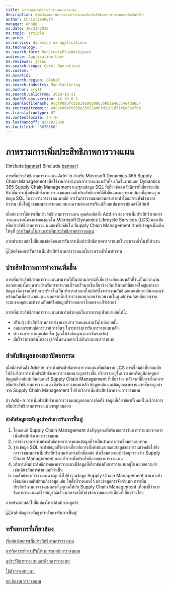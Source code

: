 ```yaml
---
title: ภาพรวมการเพิ่มประสิทธิภาพการวางแผน
description: หัวข้อนี้แสดงภาพรวมของการวางแผนเพิ่มประสิทธิภาพการทำงานของฟังก์ชันทั่วไป
author: ChristianRytt
manager: AnnBe
ms.date: 10/31/2019
ms.topic: article
ms.prod: ''
ms.service: dynamics-ax-applications
ms.technology: ''
ms.search.form: ReqCreatePlanWorkspace
audience: Application User
ms.reviewer: josaw
ms.search.scope: Core, Operations
ms.custom: ''
ms.assetid: ''
ms.search.region: Global
ms.search.industry: Manufacturing
ms.author: crytt
ms.search.validFrom: 2019-10-31
ms.dyn365.ops.version: AX 10.0.5
ms.openlocfilehash: 9ccf00b6fcd1e3a6002086360b1a4c5c464ba054
ms.sourcegitcommit: a688c864fc609e35072ad8fd2c01d71f6a5ee7b9
ms.translationtype: HT
ms.contentlocale: th-TH
ms.lasthandoff: 02/20/2020
ms.locfileid: "3076166"
---
```

# <a name="planning-optimization-overview"></a>ภาพรวมการเพิ่มประสิทธิภาพการวางแผน

[!include [banner](../../includes/banner.md)]
[!include [banner](../../includes/preview-banner.md)]

การเพิ่มประสิทธิภาพการวางแผน Add-in สำหรับ Microsoft Dynamics 365 Supply Chain Management เปิดใช้งานการคำนวณการวางแผนหลักที่จะเกิดขึ้นภายนอก Dynamics 365 Supply Chain Management และฐานข้อมูล SQL ที่เกี่ยวข้อง สวัสดิการที่เกี่ยวข้องกับฟังก์ชันการเพิ่มประสิทธิภาพการวางแผนรวมถึงประสิทธิภาพที่ดียิ่งขึ้นและผลกระทบน้อยที่สุดบนฐานข้อมูล SQL ในระหว่างการวางแผนหลัก การรันการวางแผนด่วนสามารถทำได้แม้กระทั่งช่วงเวลาทำงาน เพื่อให้ผู้วางแผนสามารถตอบสนองความต้องการหรือเปลี่ยนแปลงพารามิเตอร์ได้ทันที

เมื่อต้องการใช้การเพิ่มประสิทธิภาพการวางแผน คุณต้องติดตั้ง Add-in ของการเพิ่มประสิทธิภาพการวางแผนจากโครงการของคุณใน Microsoft Dynamics Lifecycle Services (LCS) และเปิดเพิ่มประสิทธิภาพการวางแผนของฟังก์ชันใน Supply Chain Management สำหรับข้อมูลเพิ่มเติมให้ดูที่ [การเริ่มต้นใช้งานการเพิ่มประสิทธิภาพการวางแผน](get-started.md)

ภาพประกอบต่อไปนี้แสดงข้อดีของการรันการเพิ่มประสิทธิภาพการวางแผนในระหว่างชั่วโมงที่ทำงาน

![ข้อดีของการรันการเพิ่มประสิทธิภาพการวางแผนในระหว่างชั่วโมงทำงาน](media/PlanningOptimization1.png)

## <a name="improved-performance"></a>ประสิทธิภาพการทำงานเพิ่มขึ้น

การเพิ่มประสิทธิภาพการวางแผนสามารถใช้ในสถานการณ์ที่เกี่ยวข้องกับแผนหลักที่รันเป็นเวลานาน ออกแบบมาโดยเฉพาะสำหรับการคำนวณที่รวดเร็วมากซึ่งเกี่ยวข้องกับปริมาณที่มีขนาดใหญ่มากของข้อมูล เนื่องจากได้รับการสร้างขึ้นเป็นบริการเช่าแบบไฮเปอร์ซึ่งจะทำงานกับอินสแตนซ์หลายอินสแตนซ์พร้อมกันเพื่อคำนวณแผน นอกจากนี้บริการวางแผนจะลบจำนวนงานในศูนย์การผลิตหลักออกจากระบบของคุณและทำงานกับสตรีมข้อมูลที่ช่วยลดการโหลดของเซิร์ฟเวอร์

การเพิ่มประสิทธิภาพการวางแผนสามารถช่วยคุณในการบรรลุเป้าหมายต่อไปนี้:

- ปรับปรุงประสิทธิภาพการทำงานของการวางแผนผ่านรันไทม์แบบสั้น
- ลดผลกระทบต่อกระบวนการอื่นๆ ในระหว่างการรันการวางแผนหลัก
- ทำงานการวางแผนบ่อยขึ้น (คุณไม่จำกัดเฉพาะการรันรายวัน)
- มั่นใจว่าการเติบโตของธุรกิจในอนาคตจะไม่เกินระบบการวางแผน

## <a name="architecture-and-data-flow"></a>ลำดับข้อมูลของสถาปัตยกรรม

เมื่อมีการติดตั้ง Add-in การเพิ่มประสิทธิภาพการวางแผนเพิ่มเติมจาก LCS การเชื่อมต่อที่ปลอดภัยไปยังบริการการเพิ่มประสิทธิภาพการวางแผนจะถูกสร้างขึ้น บริการจะอยู่ในประเทศหรือภูมิภาคศูนย์ข้อมูลเดียวกันกับอินสแตนซ์ Supply Chain Management ที่เกี่ยวข้อง หลังจากที่มีการตั้งค่าการเพิ่มประสิทธิภาพการวางแผน เมื่อรันการวางแผนหลัก ข้อมูลหลัก และข้อมูลของทรานแซคชันจะถูกส่งจาก Supply Chain Management ไปยังบริการเพิ่มประสิทธิภาพของการวางแผน

ถ้า Add-in การเพิ่มประสิทธิภาพการวางแผนถูกถอนการติดตั้ง ข้อมูลที่เกี่ยวข้องทั้งหมดในบริการการเพิ่มประสิทธิภาพการวางแผนจะถูกลบออก

### <a name="high-level-data-flow-for-regeneration-runs"></a>ลำดับข้อมูลระดับสูงสำหรับการรันการฟื้นฟู

1. ไคลเอนต์ Supply Chain Management ส่งสัญญาณเพื่อร้องขอการรันการวางแผนจากการเพิ่มประสิทธิภาพการวางแผน
2. การร้องขอการเพิ่มประสิทธิภาพการวางแผนข้อมูลที่จำเป็นผ่านทางการเชื่อมต่อแบบรวม
3. ฐานข้อมูล SQL จะส่งข้อมูลที่ร้องขอเกี่ยวกับการตั้งค่าต้นแบบและข้อมูลของทรานแซคชันไปยังการวางแผนการเพิ่มประสิทธิภาพผ่านทางตัวเชื่อมต่อ ตัวเชื่อมต่อจะแปลข้อมูลระหว่าง Supply Chain Management และบริการเพิ่มประสิทธิภาพของการวางแผน
4. บริการเพิ่มประสิทธิภาพของการวางแผนมีข้อมูลที่เกี่ยวข้องกับการวางแผนอยู่ในหน่วยความจำ เช่นเดียวกับการคำนวณที่จำเป็น
5. ผลลัพธ์ของการวางแผนจะถูกส่งไปยังฐานข้อมูล Supply Chain Management ผ่านทางตัวเชื่อมต่อ ผลลัพธ์รวมถึงข้อมูล เช่น ใบสั่งที่วางแผนไว้ และข้อมูลการจัดจำแนก การเพิ่มประสิทธิภาพการวางแผนส่งสัญญาณให้กับ Supply Chain Management เพื่อบ่งชี้ว่าการรันการวางแผนเสร็จสมบูรณ์แล้ว นอกจากนี้ยังส่งข้อความและคำเตือนที่เกี่ยวข้องใดๆ

ภาพประกอบต่อไปนี้แสดงโฟลว์ลำดับของลูกค้า

![ลำดับข้อมูลระดับสูงสำหรับการรันการฟื้นฟู](media/PlanningOptimization2.png)

## <a name="related-resources"></a>ทรัพยากรที่เกี่ยวข้อง

[เริ่มต้นด้วยการเพิ่มประสิทธิภาพการวางแผน](get-started.md)

[การวิเคราะห์การปรับให้เหมาะสมกับการวางแผน](planning-optimization-fit-analysis.md)

[ดูประวัติการวางแผนและล็อกการวางแผน](plan-history-logs.md)

[ใช้ตัวกรองกับแผน](plan-filters.md)

[ยกเลิกงานการวางแผน](cancel-planning-job.md)
